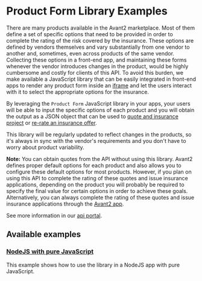 # Product Form Library Examples

There are many products available in the Avant2 marketplace. Most of them define a set of specific options that need
to be provided in order to complete the rating of the risk covered by the insurance. These options are defined by
vendors themselves and vary substantially from one vendor to another and, sometimes, even across products of the same
vendor. Collecting these options in a front-end app, and maintaining these forms whenever the vendor introduces
changes in the product, would be highly cumbersome and costly for clients of this API. To avoid this burden, we make
available a JavaScript library that can be easily integrated in front-end apps to render any product form inside an
[iframe](https://html.spec.whatwg.org/#the-iframe-element) and let the users interact with
it to select the appropriate options for the insurance.

By leveraging the `Product Form` JavaScript library in your apps, your users will be able to input the specific
options of each product and you will obtain the output as a JSON object that can be used to
[quote and insurance project](https://portal.api.codeoscopic.io/#post-/insurances) or [re-rate an insurance offer](https://portal.api.codeoscopic.io/#post-/insurances/-id-/offers).

This library will be regularly updated to reflect changes in the products, so it's always in sync with the
vendor's requirements and you don't have to worry about product variability.

**Note:** You can obtain quotes from the API without using this library. Avant2 defines proper default options for
each product and also allows you to configure these default options for most products. However, if you plan on using
this API to complete the rating of these quotes and issue insurance applications, depending on the product you
will probably be required to specify the final value for certain options in order to achieve these goals.
Alternatively, you can always complete the rating of these quotes and issue insurance applications through the
[Avant2 app](https://app.avant2.es).

See more information in our [api portal](https://portal.api.codeoscopic.io/#overview--product-form-library).

## Available examples

### [NodeJS with pure JavaScript](./node-javascript)

This example shows how to use the library in a NodeJS app with pure JavaScript.
